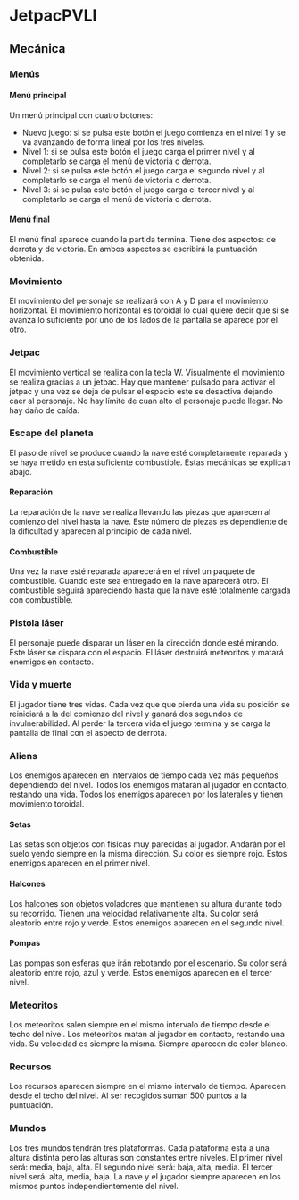 # JetpacPVLI

## Mecánica
### Menús

#### Menú principal
Un menú principal con cuatro botones: 
* Nuevo juego: si se pulsa este botón el juego comienza en el nivel 1 y se va avanzando de forma lineal por los tres niveles.
* Nivel 1: si se pulsa este botón el juego carga el primer nivel y al completarlo se carga el menú de victoria o derrota.
* Nivel 2: si se pulsa este botón el juego carga el segundo nivel y al completarlo se carga el menú de victoria o derrota.
* Nivel 3: si se pulsa este botón el juego carga el tercer nivel y al completarlo se carga el menú de victoria o derrota.
#### Menú final
El menú final aparece cuando la partida termina. Tiene dos aspectos: de derrota y de victoria. En ambos aspectos se escribirá la puntuación obtenida.
### Movimiento
El movimiento del personaje se realizará con A y D para el movimiento horizontal. El movimiento horizontal es toroidal lo cual quiere decir que si se avanza lo suficiente por uno de los lados de la pantalla se aparece por el otro. 
### Jetpac
El movimiento vertical se realiza con la tecla W. Visualmente el movimiento se realiza gracias a un jetpac. Hay que mantener pulsado para activar el jetpac y una vez se deja de pulsar el espacio este se desactiva dejando caer al personaje. No hay límite de cuan alto el personaje puede llegar. No hay daño de caída.
### Escape del planeta
El paso de nivel se produce cuando la nave esté completamente reparada y se haya metido en esta suficiente combustible. Estas mecánicas se explican abajo.
#### Reparación
La reparación de la nave se realiza llevando las piezas que aparecen al comienzo del nivel hasta la nave. Este número de piezas es dependiente de la dificultad y 
aparecen al principio de cada nivel.
#### Combustible
Una vez la nave esté reparada aparecerá en el nivel un paquete de combustible. Cuando este sea entregado en la nave aparecerá otro. El combustible seguirá apareciendo hasta que la nave esté totalmente cargada con combustible.
### Pistola láser
El personaje puede disparar un láser en la dirección donde esté mirando. Este láser se dispara con el espacio. El láser destruirá meteoritos y matará enemigos en contacto.
### Vida y muerte
El jugador tiene tres vidas. Cada vez que que pierda una vida su posición se reiniciará a la del comienzo del nivel y ganará dos segundos de invulnerabilidad. Al perder la tercera vida el juego termina y se carga la pantalla de final con el aspecto de derrota.
### Aliens
Los enemigos aparecen en intervalos de tiempo cada vez más pequeños dependiendo del nivel. Todos los enemigos matarán al jugador en contacto, restando una vida. Todos los enemigos aparecen por los laterales y tienen movimiento toroidal.
#### Setas
Las setas son objetos con físicas muy parecidas al jugador. Andarán por el suelo yendo siempre en la misma dirección.  Su color es siempre rojo. Estos enemigos aparecen en el primer nivel.
#### Halcones
Los halcones son objetos voladores que mantienen su altura durante todo su recorrido. Tienen una velocidad relativamente alta. Su color será aleatorio entre rojo y verde. Estos enemigos aparecen en el segundo nivel.
#### Pompas
Las pompas son esferas que irán rebotando por el escenario. Su color será aleatorio entre rojo, azul y verde. Estos enemigos aparecen en el tercer nivel.
### Meteoritos
Los meteoritos salen siempre en el mismo intervalo de tiempo desde el techo del nivel. Los meteoritos matan al jugador en contacto, restando una vida. Su velocidad es siempre la misma. Siempre aparecen de color blanco.
### Recursos
Los recursos aparecen siempre en el mismo intervalo de tiempo. Aparecen desde el techo del nivel. Al ser recogidos suman 500 puntos a la puntuación.
### Mundos
Los tres mundos tendrán tres plataformas. Cada plataforma está a una altura distinta pero las alturas son constantes entre niveles. 
El primer nivel será: media, baja, alta. El segundo nivel será: baja, alta, media. El tercer nivel será: alta, media, baja.
La nave y el jugador siempre aparecen en los mismos puntos independientemente del nivel.